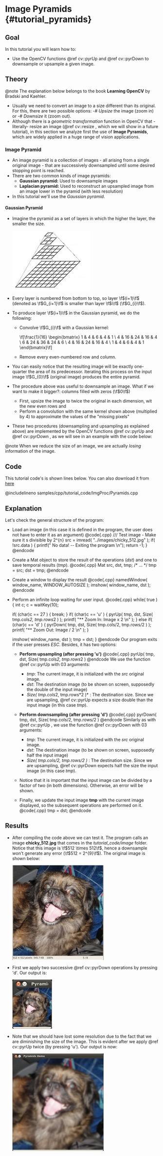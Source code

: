 Image Pyramids {#tutorial_pyramids}
==============

Goal
----

In this tutorial you will learn how to:

-   Use the OpenCV functions @ref cv::pyrUp and @ref cv::pyrDown to downsample or upsample a given
    image.

Theory
------

@note The explanation below belongs to the book **Learning OpenCV** by Bradski and Kaehler.

-   Usually we need to convert an image to a size different than its original. For this, there are
    two possible options:
    -#  *Upsize* the image (zoom in) or
    -#  *Downsize* it (zoom out).
-   Although there is a *geometric transformation* function in OpenCV that -literally- resize an
    image (@ref cv::resize , which we will show in a future tutorial), in this section we analyze
    first the use of **Image Pyramids**, which are widely applied in a huge range of vision
    applications.

### Image Pyramid

-   An image pyramid is a collection of images - all arising from a single original image - that are
    successively downsampled until some desired stopping point is reached.
-   There are two common kinds of image pyramids:
    -   **Gaussian pyramid:** Used to downsample images
    -   **Laplacian pyramid:** Used to reconstruct an upsampled image from an image lower in the
        pyramid (with less resolution)
-   In this tutorial we'll use the *Gaussian pyramid*.

#### Gaussian Pyramid

-   Imagine the pyramid as a set of layers in which the higher the layer, the smaller the size.

    ![](images/Pyramids_Tutorial_Pyramid_Theory.png)

-   Every layer is numbered from bottom to top, so layer \f$(i+1)\f$ (denoted as \f$G_{i+1}\f$ is smaller
    than layer \f$i\f$ (\f$G_{i}\f$).
-   To produce layer \f$(i+1)\f$ in the Gaussian pyramid, we do the following:
    -   Convolve \f$G_{i}\f$ with a Gaussian kernel:

        \f[\frac{1}{16} \begin{bmatrix} 1 & 4 & 6 & 4 & 1  \\ 4 & 16 & 24 & 16 & 4  \\ 6 & 24 & 36 & 24 & 6  \\ 4 & 16 & 24 & 16 & 4  \\ 1 & 4 & 6 & 4 & 1 \end{bmatrix}\f]

    -   Remove every even-numbered row and column.

-   You can easily notice that the resulting image will be exactly one-quarter the area of its
    predecessor. Iterating this process on the input image \f$G_{0}\f$ (original image) produces the
    entire pyramid.
-   The procedure above was useful to downsample an image. What if we want to make it bigger?:
    columns filled with zeros (\f$0\f$)
    -   First, upsize the image to twice the original in each dimension, wit the new even rows and
    -   Perform a convolution with the same kernel shown above (multiplied by 4) to approximate the
        values of the "missing pixels"
-   These two procedures (downsampling and upsampling as explained above) are implemented by the
    OpenCV functions @ref cv::pyrUp and @ref cv::pyrDown , as we will see in an example with the
    code below:

@note When we reduce the size of an image, we are actually *losing* information of the image.

Code
----

This tutorial code's is shown lines below. You can also download it from
[here](https://github.com/Itseez/opencv/tree/master/samples/cpp/tutorial_code/ImgProc/Pyramids.cpp)

@includelineno samples/cpp/tutorial_code/ImgProc/Pyramids.cpp

Explanation
-----------

Let's check the general structure of the program:

-   Load an image (in this case it is defined in the program, the user does not have to enter it
    as an argument)
    @code{.cpp}
    /// Test image - Make sure it s divisible by 2^{n}
    src = imread( "../images/chicky_512.jpg" );
    if( !src.data )
      { printf(" No data! -- Exiting the program \n");
        return -1; }
    @endcode

-   Create a Mat object to store the result of the operations (*dst*) and one to save temporal
    results (*tmp*).
    @code{.cpp}
    Mat src, dst, tmp;
    /* ... */
    tmp = src;
    dst = tmp;
    @endcode

-   Create a window to display the result
    @code{.cpp}
    namedWindow( window_name, WINDOW_AUTOSIZE );
    imshow( window_name, dst );
    @endcode

-   Perform an infinite loop waiting for user input.
    @code{.cpp}
    while( true )
    {
      int c;
      c = waitKey(10);

      if( (char)c == 27 )
        { break; }
      if( (char)c == 'u' )
        { pyrUp( tmp, dst, Size( tmp.cols*2, tmp.rows*2 ) );
          printf( "** Zoom In: Image x 2 \n" );
        }
      else if( (char)c == 'd' )
       { pyrDown( tmp, dst, Size( tmp.cols/2, tmp.rows/2 ) );
         printf( "** Zoom Out: Image / 2 \n" );
       }

      imshow( window_name, dst );
      tmp = dst;
    }
    @endcode
    Our program exits if the user presses *ESC*. Besides, it has two options:

    -   **Perform upsampling (after pressing 'u')**
        @code{.cpp}
        pyrUp( tmp, dst, Size( tmp.cols*2, tmp.rows*2 )
        @endcode
        We use the function @ref cv::pyrUp with 03 arguments:

        -   *tmp*: The current image, it is initialized with the *src* original image.
        -   *dst*: The destination image (to be shown on screen, supposedly the double of the
            input image)
        -   *Size( tmp.cols*2, tmp.rows\*2 )\* : The destination size. Since we are upsampling,
            @ref cv::pyrUp expects a size double than the input image (in this case *tmp*).
    -   **Perform downsampling (after pressing 'd')**
        @code{.cpp}
        pyrDown( tmp, dst, Size( tmp.cols/2, tmp.rows/2 )
        @endcode
        Similarly as with @ref cv::pyrUp , we use the function @ref cv::pyrDown with 03
        arguments:

        -   *tmp*: The current image, it is initialized with the *src* original image.
        -   *dst*: The destination image (to be shown on screen, supposedly half the input
            image)
        -   *Size( tmp.cols/2, tmp.rows/2 )* : The destination size. Since we are upsampling,
            @ref cv::pyrDown expects half the size the input image (in this case *tmp*).
    -   Notice that it is important that the input image can be divided by a factor of two (in
        both dimensions). Otherwise, an error will be shown.
    -   Finally, we update the input image **tmp** with the current image displayed, so the
        subsequent operations are performed on it.
        @code{.cpp}
        tmp = dst;
        @endcode

Results
-------

-   After compiling the code above we can test it. The program calls an image **chicky_512.jpg**
    that comes in the *tutorial_code/image* folder. Notice that this image is \f$512 \times 512\f$,
    hence a downsample won't generate any error (\f$512 = 2^{9}\f$). The original image is shown below:

    ![](images/Pyramids_Tutorial_Original_Image.jpg)

-   First we apply two successive @ref cv::pyrDown operations by pressing 'd'. Our output is:

    ![](images/Pyramids_Tutorial_PyrDown_Result.jpg)

-   Note that we should have lost some resolution due to the fact that we are diminishing the size
    of the image. This is evident after we apply @ref cv::pyrUp twice (by pressing 'u'). Our output
    is now:

    ![](images/Pyramids_Tutorial_PyrUp_Result.jpg)
